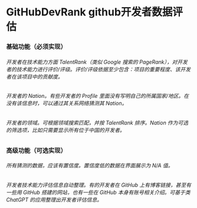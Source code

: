 # GitHubDevRank github开发者数据评估
### 基础功能（必须实现）
###### 开发者在技术能力方面 TalentRank（类似 Google 搜索的 PageRank），对开发者的技术能力进行评价/评级。评价/评级依据至少包含：项目的重要程度、该开发者在该项目中的贡献度。
###### 开发者的 Nation。有些开发者的 Profile 里面没有写明自己的所属国家/地区。在没有该信息时，可以通过其关系网络猜测其 Nation。
###### 开发者的领域。可根据领域搜索匹配，并按 TalentRank 排序。Nation 作为可选的筛选项，比如只需要显示所有位于中国的开发者。
### 高级功能（可选实现）
###### 所有猜测的数据，应该有置信度。置信度低的数据在界面展示为 N/A 值。
###### 开发者技术能力评估信息自动整理。有的开发者在 GitHub 上有博客链接，甚至有一些用 GitHub 搭建的网站，也有一些在 GitHub 本身有账号相关介绍。可基于类 ChatGPT 的应用整理出开发者评估信息。



